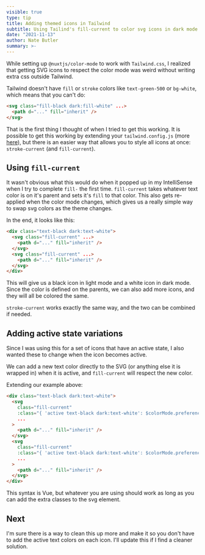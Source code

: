 ```yaml
---
visible: true
type: tip
title: Adding themed icons in Tailwind
subtitle: Using Tailind's fill-current to color svg icons in dark mode.
date: "2021-11-13"
author: Nate Butler
summary: >-
---
```


While setting up `@nuxtjs/color-mode` to work with `Tailwind.css`, I realized that getting SVG icons to respect the color mode was weird without writing extra css outside Tailwind.

Tailwind doesn't have `fill` or `stroke` colors like `text-green-500` or `bg-white`, which means that you can't do:

```html
<svg class="fill-black dark:fill-white" ...>
  <path d="..." fill="inherit" />
</svg>
```

That is the first thing I thought of when I tried to get this working. It is possible to get this working by extending your `tailwind.config.js` (more [here](https://tailwindcss.com/docs/stroke#customizing)), but there is an easier way that allows you to style all icons at once: `stroke-current` (and `fill-current`).

## Using `fill-current`

It wasn't obvious what this would do when it popped up in my IntelliSense when I try to complete `fill-` the first time. `fill-current` takes whatever text color is on it's parent and sets it's `fill` to that color. This also gets re-applied when the color mode changes, which gives us a really simple way to swap svg colors as the theme changes.

In the end, it looks like this:

```html
<div class="text-black dark:text-white">
  <svg class="fill-current" ...>
    <path d="..." fill="inherit" />
  </svg>
  <svg class="fill-current" ...>
    <path d="..." fill="inherit" />
  </svg>
</div>
```

This will give us a black icon in light mode and a white icon in dark mode. Since the color is defined on the parents, we can also add more icons, and they will all be colored the same.

`stroke-current` works exactly the same way, and the two can be combined if needed.

## Adding active state variations

Since I was using this for a set of icons that have an active state, I also wanted these to change when the icon becomes active.

We can add a new text color directly to the SVG (or anything else it is wrapped in) when it is active, and `fill-current` will respect the new color.

Extending our example above:

```html
<div class="text-black dark:text-white">
  <svg
    class="fill-current"
    :class="{ 'active text-black dark:text-white': $colorMode.preference === 'dark' }"
    ...
  >
    <path d="..." fill="inherit" />
  </svg>
  <svg
    class="fill-current"
    :class="{ 'active text-black dark:text-white': $colorMode.preference === 'dark' }"
    ...
  >
    <path d="..." fill="inherit" />
  </svg>
</div>
```

This syntax is Vue, but whatever you are using should work as long as you can add the extra classes to the svg element.

## Next

I'm sure there is a way to clean this up more and make it so you don't have to add the active text colors on each icon. I'll update this if I find a cleaner solution.

